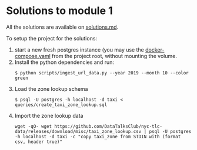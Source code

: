 # Solutions to module 1

All the solutions are available on [solutions.md](./solutions.md).

To setup the project for the solutions:

1. start a new fresh postgres instance
   (you may use the [docker-compose.yaml](/docker-compose.yaml) from the project root,
   without mounting the volume.
2. Install the python dependencies and run:
   ```console
   $ python scripts/ingest_url_data.py --year 2019 --month 10 --color green
   ```
3. Load the zone lookup schema
   ```console
   $ psql -U postgres -h localhost -d taxi < queries/create_taxi_zone_lookup.sql
   ```
4. Import the zone lookup data
    ```console
    wget -qO- wget https://github.com/DataTalksClub/nyc-tlc-data/releases/download/misc/taxi_zone_lookup.csv | psql -U postgres -h localhost -d taxi -c "copy taxi_zone from STDIN with (format csv, header true)"
    ```

